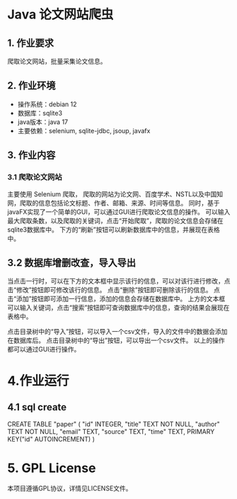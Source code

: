 # Java 论文网站爬虫
## 1. 作业要求
爬取论文网站，批量采集论文信息。

## 2. 作业环境
- 操作系统：debian 12
- 数据库：sqlite3
- java版本：java 17
- 主要依赖：selenium, sqlite-jdbc, jsoup, javafx

## 3. 作业内容
### 3.1 爬取论文网站
主要使用 Selenium 爬取，
爬取的网站为论文网、百度学术、NSTL以及中国知网，爬取的信息包括论文标题、作者、邮箱、来源、时间等信息。
同时，基于javaFX实现了一个简单的GUI，可以通过GUI进行爬取论文信息的操作。
可以输入最大爬取条数，以及爬取的关键词，点击“开始爬取”，爬取的论文信息会存储在sqlite3数据库中。
下方的“刷新”按钮可以刷新数据库中的信息，并展现在表格中。

## 3.2 数据库增删改查，导入导出
当点击一行时，可以在下方的文本框中显示该行的信息，可以对该行进行修改，点击“修改”按钮即可修改该行的信息。
点击“删除”按钮即可删除该行的信息。
点击“添加”按钮即可添加一行信息，添加的信息会存储在数据库中。
上方的文本框可以输入关键词，点击“搜索”按钮即可查询数据库中的信息，查询的结果会展现在表格中。

点击目录树中的“导入”按钮，可以导入一个csv文件，导入的文件中的数据会添加在数据库后。
点击目录树中的“导出”按钮，可以导出一个csv文件。
以上的操作都可以通过GUI进行操作。

# 4.作业运行

## 4.1 sql create
CREATE TABLE "paper" (
	"id"	INTEGER,
	"title"	TEXT NOT NULL,
	"author"	TEXT NOT NULL,
	"email"	TEXT,
	"source"	TEXT,
	"time"	TEXT,
	PRIMARY KEY("id" AUTOINCREMENT)
)

# 5. GPL License
本项目遵循GPL协议，详情见LICENSE文件。
